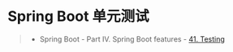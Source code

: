 # Spring Boot 单元测试

> - Spring Boot - Part IV. Spring Boot features - [41. Testing](https://docs.spring.io/spring-boot/docs/1.5.21.RELEASE/reference/html/boot-features-testing.html)